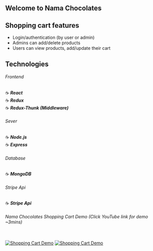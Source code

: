 ## Welcome to Nama Chocolates

## Shopping cart features

- Login/authentication (by user or admin)
- Admins can add/delete products
- Users can view products, add/update their cart

## Technologies

###### Frontend

:coffee: **_React_**
<br>
:coffee: **_Redux_**
<br>
:coffee: **_Redux-Thunk (Middleware)_**

###### Sever

:coffee: **_Node.js_**
<br>
:coffee: **_Express_**

###### Database

:coffee: **_MongoDB_**

###### Stripe Api

:coffee: **_Stripe Api_**

###### Nama Chocolates Shopping Cart Demo (Click YouTube link for demo ~3mins)
<br>
<a href="https://imgflip.com/gif/2rdrhh"><img src="https://youtu.be/BZs19k3MByI" title="Shopping Cart Demo"/></a>
<a href="https://youtu.be/BZs19k3MByI"><img src="https://imgflip.com/gif/2rdrhh" title="Shopping Cart Demo"/></a>






